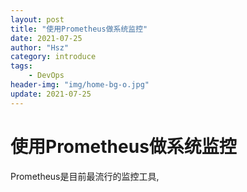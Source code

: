 ```yaml
---
layout: post
title: "使用Prometheus做系统监控"
date: 2021-07-25
author: "Hsz"
category: introduce
tags:
    - DevOps
header-img: "img/home-bg-o.jpg"
update: 2021-07-25
---
```

# 使用Prometheus做系统监控

Prometheus是目前最流行的监控工具,

